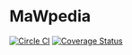# MaWpedia
[![Circle CI](https://circleci.com/gh/nesukun/mawpedia.svg?style=shield&circle-token=71d5f8279c347c3245e72092963e7b3230600c36)](https://circleci.com/gh/nesukun/mawpedia)
[![Coverage Status](https://coveralls.io/repos/github/nesukun/mawpedia/badge.svg?branch=master)](https://coveralls.io/github/nesukun/mawpedia?branch=master)
